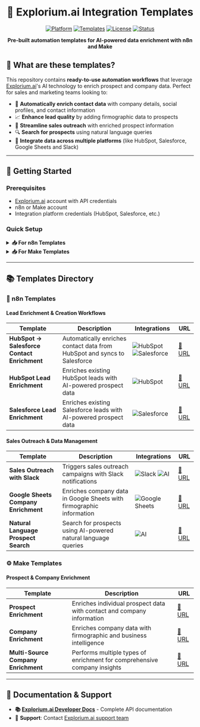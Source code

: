 <div align="center">

# 🔗 Explorium.ai Integration Templates

[![Platform](https://img.shields.io/badge/platform-n8n%20%7C%20Make-blue?style=for-the-badge)](https://n8n.io)
[![Templates](https://img.shields.io/badge/templates-9%20ready--to--use-green?style=for-the-badge)](https://github.com/explorium-ai/integrations-templates)
[![License](https://img.shields.io/badge/license-MIT-yellow?style=for-the-badge)](LICENSE)
[![Status](https://img.shields.io/badge/status-maintained-brightgreen?style=for-the-badge)](https://github.com/explorium-ai/integrations-templates)

**Pre-built automation templates for AI-powered data enrichment with n8n and Make**


</div>



## 🎯 What are these templates?

This repository contains **ready-to-use automation workflows** that leverage [Explorium.ai](https://explorium.ai)'s AI technology to enrich prospect and company data. Perfect for sales and marketing teams looking to:

- 🤖 **Automatically enrich contact data** with company details, social profiles, and contact information
- 📈 **Enhance lead quality** by adding firmographic data to prospects  
- 🎯 **Streamline sales outreach** with enriched prospect information
- 🔍 **Search for prospects** using natural language queries
- 🔗 **Integrate data across multiple platforms** (like HubSpot, Salesforce, Google Sheets and Slack)

---

## 🚀 Getting Started

### Prerequisites
- [Explorium.ai](https://explorium.ai) account with API credentials
- n8n or Make account
- Integration platform credentials (HubSpot, Salesforce, etc.)

### Quick Setup

<details>
<summary><strong>📥 For n8n Templates</strong></summary>

1. **Import the template**
   - Copy the template URL from the table below
   - Paste into n8n's "Import from URL" feature
   - Or download the JSON file and upload manually

2. **Configure credentials**
   - Set up API keys for Explorium.ai
   - Configure service connections (HubSpot, Salesforce, etc.)

3. **Customize & test**
   - Adjust triggers, filters, and data mapping
   - Run test scenarios to verify functionality
   - Activate the workflow

</details>

<details>
<summary><strong>📥 For Make Templates</strong></summary>

1. **Import the blueprint**
   - Copy the blueprint URL from the table below
   - Paste into Make's "Import from URL" feature

2. **Set up connections**
   - Configure service connections
   - Add API credentials for all services

3. **Customize & deploy**
   - Modify the scenario for your use case
   - Test thoroughly before activation
   - Deploy the scenario

</details>

---

## 📚 Templates Directory

### 🔄 n8n Templates

#### Lead Enrichment & Creation Workflows

| Template | Description | Integrations | URL |
|----------|-------------|--------------|-----|
| **HubSpot → Salesforce Contact Enrichment** | Automatically enriches contact data from HubSpot and syncs to Salesforce | ![HubSpot](https://img.shields.io/badge/HubSpot-FF7A59?style=flat&logo=hubspot&logoColor=white) ![Salesforce](https://img.shields.io/badge/Salesforce-00A1E0?style=flat&logo=salesforce&logoColor=white) | [🔗 URL](https://raw.githubusercontent.com/explorium-ai/integrations-templates/refs/heads/main/n8n/automate-hubspot-to-salesforce-lead-creation-with-explorium-ai-enrichment.json) |
| **HubSpot Lead Enrichment** | Enriches existing HubSpot leads with AI-powered prospect data | ![HubSpot](https://img.shields.io/badge/HubSpot-FF7A59?style=flat&logo=hubspot&logoColor=white) | [🔗 URL](https://github.com/explorium-ai/integrations-templates/blob/main/n8n/automated-lead-enrichment-hubspot-for-enhanced-prospect-data.json) |
| **Salesforce Lead Enrichment** | Enriches existing Salesforce leads with AI-powered prospect data | ![Salesforce](https://img.shields.io/badge/Salesforce-00A1E0?style=flat&logo=salesforce&logoColor=white) | [🔗 URL](https://raw.githubusercontent.com/explorium-ai/integrations-templates/main/n8n/automated-ai-lead-enrichment-salesforce-to-explorium-for-enhanced-prospect-data.json) |

#### Sales Outreach & Data Management

| Template | Description | Integrations | URL |
|----------|-------------|--------------|-----|
| **Sales Outreach with Slack** | Triggers sales outreach campaigns with Slack notifications | ![Slack](https://img.shields.io/badge/Slack-4A154B?style=flat&logo=slack&logoColor=white) ![AI](https://img.shields.io/badge/AI-000000?style=flat&logo=openai&logoColor=white) | [🔗 URL](https://raw.githubusercontent.com/explorium-ai/integrations-templates/main/n8n/automated-sales-outreach-using-event-triggered-data-with-explorium-mcp-and-slack.json) |
| **Google Sheets Company Enrichment** | Enriches company data in Google Sheets with firmographic information | ![Google Sheets](https://img.shields.io/badge/Google%20Sheets-34A853?style=flat&logo=google-sheets&logoColor=white) | [🔗 URL](https://raw.githubusercontent.com/explorium-ai/integrations-templates/main/n8n/enrich-company-firmographic-data-in-google-sheets-with-explorium-mcp.json) |
| **Natural Language Prospect Search** | Search for prospects using AI-powered natural language queries | ![AI](https://img.shields.io/badge/AI-000000?style=flat&logo=openai&logoColor=white) | [🔗 URL](https://raw.githubusercontent.com/explorium-ai/integrations-templates/main/n8n/search-prospects-with-natural-language-using-explorium.ai-mcp.json) |

### ⚙️ Make Templates

#### Prospect & Company Enrichment

| Template | Description | URL |
|----------|-------------|-----|
| **Prospect Enrichment** | Enriches individual prospect data with contact and company information | [🔗 URL](https://raw.githubusercontent.com/explorium-ai/integrations-templates/main/make/enrich-prospect.blueprint.json) |
| **Company Enrichment** | Enriches company data with firmographic and business intelligence | [🔗 URL](https://raw.githubusercontent.com/explorium-ai/integrations-templates/main/make/enrich-company.blueprint.json) |
| **Multi-Source Company Enrichment** | Performs multiple types of enrichment for comprehensive company insights | [🔗 URL](https://raw.githubusercontent.com/explorium-ai/integrations-templates/main/make/enrich-company-with-multiple-enrichments.blueprint.json) |


---

## 📖 Documentation & Support

- **📚 [Explorium.ai Developer Docs](https://developers.explorium.ai)** - Complete API documentation
- 📧 **Support**: Contact [Explorium.ai support team](mailto:support@explorium.ai)
